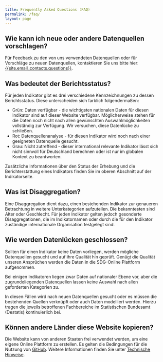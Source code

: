```yaml
---
title: Frequently Asked Questions (FAQ)
permalink: /faq/
layout: page
---
```


## Wie kann ich neue oder andere Datenquellen vorschlagen?
Für Feedback zu den von uns verwendeten Datenquellen oder für Vorschläge zu neuen Datenquellen, kontaktieren Sie uns bitte hier: <a href="mailto:{{site.email_contacts.questions}}">{{site.email_contacts.questions}}</a>.

## Was bedeutet der Berichtsstatus?
Für jeden Indikator gibt es drei verschiedene Kennzeichnungen zu dessen Berichtsstatus. Diese unterscheiden sich farblich folgendermaßen:

* Grün: Daten verfügbar - die wichtigsten nationalen Daten für diesen Indikator sind auf dieser Website verfügbar. Möglicherweise stehen für die Daten noch nicht nach allen gewünschten Auswahlmöglichkeiten vollständig zur Verfügung. Wir versuchen, diese Datenlücke zu schließen.
* Rot: Datenquellenanalyse - für diesen Indikator wird noch nach einer geeigneten Datenquelle gesucht.
* Grau: Nicht zutreffend - dieser international relevante Indikator lässt sich nicht sinnvoll für Deutschland berechnen oder ist nur im globalen Kontext zu beantworten.

Zusätzliche Informationen über den Status der Erhebung und die Berichterstattung eines Indikators finden Sie im oberen Abschnitt auf der Indikatorseite.

## Was ist Disaggregation?
Eine Disaggregation dient dazu, einen bestehenden Indikator zur genaueren Betrachtung in weitere Unterkategorien aufzuteilen. Die bekanntesten sind Alter oder Geschlecht. Für jeden Indikator gelten jedoch gesonderte Disaggregationen, die im Indikatornamen oder durch die für den Indikator zuständige internationale Organisation festgelegt sind.

## Wie werden Datenlücken geschlossen?
Sollten für einen Indikator keine Daten vorliegen, werden mögliche Datenquellen gesucht und auf ihre Qualität hin geprüft. Genügt die Qualität unseren Ansprüchen werden die Daten in die SDG-Online Plattform aufgenommen.

Bei einigen Indikatoren liegen zwar Daten auf nationaler Ebene vor, aber die zugrundeliegenden Datenquellen lassen keine Auswahl nach allen geforderten Kategorien zu.

In diesen Fällen wird nach neuen Datenquellen gesucht oder es müssen die bestehenden Quellen verknüpft oder auch Daten modelliert werden. Hierzu tragen die jeweils betroffenen Fachbereiche im Statistischen Bundesamt (Destatis) kontinuierlich bei.

## Können andere Länder diese Website kopieren?
Die Website kann von anderen Staaten frei verwendet werden, um eine eigene Online Plattform zu erstellen. Es gelten die Bedingungen für die Nutzung von [GitHub](https://github.com/). Weitere Informationen finden Sie unter [Technische Hinweise](https://g205sdgs.github.io/sdg-indicators/guidance/).
